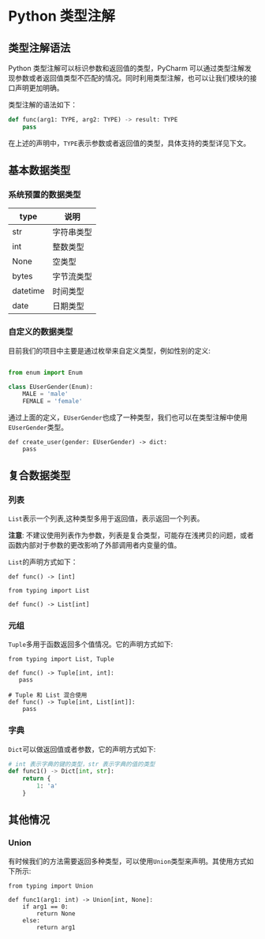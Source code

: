 Python 类型注解
==============

## 类型注解语法

Python 类型注解可以标识参数和返回值的类型，PyCharm 可以通过类型注解发现参数或者返回值类型不匹配的情况。同时利用类型注解，也可以让我们模块的接口声明更加明确。

类型注解的语法如下：

```py
def func(arg1: TYPE, arg2: TYPE) -> result: TYPE
    pass
```

在上述的声明中，`TYPE`表示参数或者返回值的类型，具体支持的类型详见下文。

## 基本数据类型

### 系统预置的数据类型

type|说明
---|---
str|字符串类型
int|整数类型
None|空类型
bytes|字节流类型
datetime|时间类型
date|日期类型

### 自定义的数据类型

目前我们的项目中主要是通过枚举来自定义类型，例如性别的定义:

```py

from enum import Enum

class EUserGender(Enum):
    MALE = 'male'
    FEMALE = 'female'
```

通过上面的定义，`EUserGender`也成了一种类型，我们也可以在类型注解中使用`EUserGender`类型。

```
def create_user(gender: EUserGender) -> dict:
    pass
```

## 复合数据类型

### 列表

`List`表示一个列表,这种类型多用于返回值，表示返回一个列表。

__注意__: 不建议使用列表作为参数，列表是复合类型，可能存在浅拷贝的问题，或者函数内部对于参数的更改影响了外部调用者内变量的值。

`List`的声明方式如下：

```
def func() -> [int]
```

```
from typing import List

def func() -> List[int]
```

### 元组

`Tuple`多用于函数返回多个值情况。它的声明方式如下:

```
from typing import List, Tuple

def func() -> Tuple[int, int]:
   pass

# Tuple 和 List 混合使用
def func() -> Tuple[int, List[int]]:
    pass
```

### 字典

`Dict`可以做返回值或者参数，它的声明方式如下:

```py
# int 表示字典的键的类型，str 表示字典的值的类型
def func1() -> Dict[int, str]:
    return {
        1: 'a'
    }
```

## 其他情况

### Union

有时候我们的方法需要返回多种类型，可以使用`Union`类型来声明。其使用方式如下所示:

```
from typing import Union

def func1(arg1: int) -> Union[int, None]:
    if arg1 == 0:
        return None
    else:
        return arg1
```


